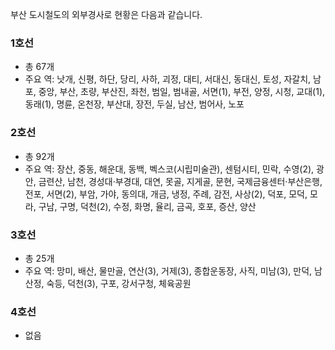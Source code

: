 부산 도시철도의 외부경사로 현황은 다음과 같습니다.

### 1호선
- 총 67개
- 주요 역: 낫개, 신평, 하단, 당리, 사하, 괴정, 대티, 서대신, 동대신, 토성, 자갈치, 남포, 중앙, 부산, 초량, 부산진, 좌천, 범일, 범내골, 서면(1), 부전, 양정, 시청, 교대(1), 동래(1), 명륜, 온천장, 부산대, 장전, 두실, 남산, 범어사, 노포

### 2호선
- 총 92개
- 주요 역: 장산, 중동, 해운대, 동백, 벡스코(시립미술관), 센텀시티, 민락, 수영(2), 광안, 금련산, 남천, 경성대·부경대, 대연, 못골, 지게골, 문현, 국제금융센터·부산은행, 전포, 서면(2), 부암, 가야, 동의대, 개금, 냉정, 주례, 감전, 사상(2), 덕포, 모덕, 모라, 구남, 구명, 덕천(2), 수정, 화명, 율리, 금곡, 호포, 증산, 양산

### 3호선
- 총 25개
- 주요 역: 망미, 배산, 물만골, 연산(3), 거제(3), 종합운동장, 사직, 미남(3), 만덕, 남산정, 숙등, 덕천(3), 구포, 강서구청, 체육공원

### 4호선
- 없음